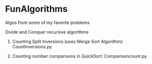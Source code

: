 # FunAlgorithms
Algos from some of my favorite problems

Divide and Conquer recursive algorithms
1. Counting Split Inversions (uses Merge Sort Algorithm): CountInversions.py

2. Counting number comparisons in QuickSort: Comparisoncount.py

